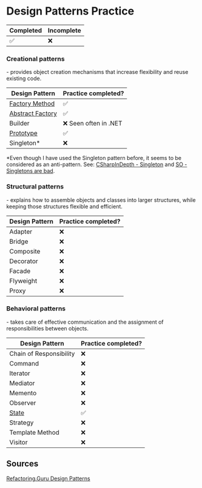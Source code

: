 # Design Patterns Practice

| Completed | Incomplete |
|-----------|------------|
| ✅         | ❌          | 

### Creational patterns

\- provides object creation mechanisms that increase flexibility and reuse existing code.

| Design Pattern                                      | Practice completed?  |
|-----------------------------------------------------|----------------------|
| [Factory Method](/Creational/Factory%20Method/)     | ✅                    |
| [Abstract Factory](/Creational/Abstract%20Factory/) | ✅                    |
| Builder                                             | ❌ Seen often in .NET |
| [Prototype](/Creational/Prototype/)                 | ✅                    |
| Singleton*                                          | ❌                    |

*Even though I have used the Singleton pattern before, it seems to be considered as an anti-pattern. See: [CSharpInDepth - Singleton](https://csharpindepth.com/Articles/Singleton) and [SO - Singletons are bad](https://softwareengineering.stackexchange.com/questions/40373/so-singletons-are-bad-then-what).

### Structural patterns

\- explains how to assemble objects and classes into larger structures, while keeping those structures flexible and efficient.

| Design Pattern | Practice completed? |
|----------------|---------------------|
| Adapter        | ❌                   |
| Bridge         | ❌                   |
| Composite      | ❌                   |
| Decorator      | ❌                   |
| Facade         | ❌                   |
| Flyweight      | ❌                   |
| Proxy          | ❌                   |

### Behavioral patterns

\- takes care of effective communication and the assignment of responsibilities between objects.

| Design Pattern              | Practice completed? |
|-----------------------------|---------------------|
| Chain of Responsibility     | ❌                   |
| Command                     | ❌                   |
| Iterator                    | ❌                   |
| Mediator                    | ❌                   |
| Memento                     | ❌                   |
| Observer                    | ❌                   |
| [State](/Behavioral/State/) | ✅                   |
| Strategy                    | ❌                   |
| Template Method             | ❌                   |
| Visitor                     | ❌                   |

## Sources

[Refactoring.Guru Design Patterns](https://refactoring.guru/design-patterns)